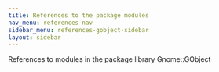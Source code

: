 ```yaml
---
title: References to the package modules
nav_menu: references-nav
sidebar_menu: references-gobject-sidebar
layout: sidebar
---
```

References to modules in the package library Gnome::GObject

